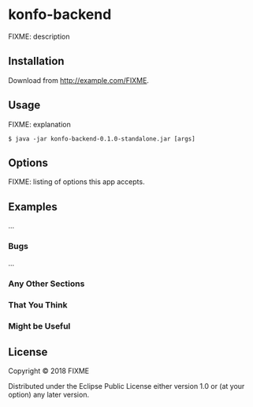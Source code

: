 # konfo-backend

FIXME: description

## Installation

Download from http://example.com/FIXME.

## Usage

FIXME: explanation

    $ java -jar konfo-backend-0.1.0-standalone.jar [args]

## Options

FIXME: listing of options this app accepts.

## Examples

...

### Bugs

...

### Any Other Sections
### That You Think
### Might be Useful

## License

Copyright © 2018 FIXME

Distributed under the Eclipse Public License either version 1.0 or (at
your option) any later version.
